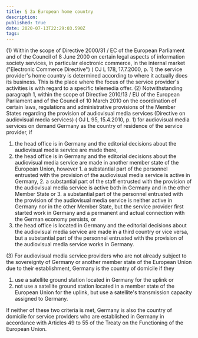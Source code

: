 ```yaml
---
title: § 2a European home country
description: 
published: true
date: 2020-07-13T22:29:03.590Z
tags: 
---
```


(1) Within the scope of Directive 2000/31 / EC of the European Parliament and of the Council of 8 June 2000 on certain legal aspects of information society services, in particular electronic commerce, in the internal market ("Electronic Commerce Directive") ( OJ L 178, 17.7.2000, p. 1) the service provider's home country is determined according to where it actually does its business. This is the place where the focus of the service provider's activities is with regard to a specific telemedia offer.
(2) Notwithstanding paragraph 1, within the scope of Directive 2010/13 / EU of the European Parliament and of the Council of 10 March 2010 on the coordination of certain laws, regulations and administrative provisions of the Member States regarding the provision of audiovisual media services (Directive on audiovisual media services) ( OJ L 95, 15.4.2010, p. 1) for audiovisual media services on demand Germany as the country of residence of the service provider, if
1. the head office is in Germany and the editorial decisions about the audiovisual media service are made there,
2. the head office is in Germany and the editorial decisions about the audiovisual media service are made in another member state of the European Union, however
		1. a substantial part of the personnel entrusted with the provision of the audiovisual media service is active in Germany,
		2. a substantial part of the staff entrusted with the provision of the audiovisual media service is active both in Germany and in the other Member State or
		3. a substantial part of the personnel entrusted with the provision of the audiovisual media service is neither active in Germany nor in the other Member State, but the service provider first started work in Germany and a permanent and actual connection with the German economy persists, or
3. the head office is located in Germany and the editorial decisions about the audiovisual media service are made in a third country or vice versa, but a substantial part of the personnel entrusted with the provision of the audiovisual media service works in Germany.

(3) For audiovisual media service providers who are not already subject to the sovereignty of Germany or another member state of the European Union due to their establishment, Germany is the country of domicile if they
1. use a satellite ground station located in Germany for the uplink or
2. not use a satellite ground station located in a member state of the European Union for the uplink, but use a satellite's transmission capacity assigned to Germany.

If neither of these two criteria is met, Germany is also the country of domicile for service providers who are established in Germany in accordance with Articles 49 to 55 of the Treaty on the Functioning of the European Union.